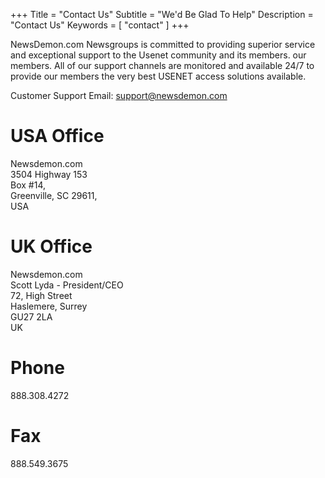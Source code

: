 +++
Title = "Contact Us"
Subtitle = "We'd Be Glad To Help"
Description = "Contact Us"
Keywords = [ "contact" ]
+++

NewsDemon.com Newsgroups is committed to providing superior service and exceptional support to the Usenet community and its members. our members. All of our support channels are monitored and available 24/7 to provide our members the very best USENET access solutions available.

Customer Support Email: [support@newsdemon.com](mailto:support@newsdemon.com)

# USA Office

Newsdemon.com<br>
3504 Highway 153<br>
Box #14,<br>
Greenville, SC 29611,<br>
USA<br>

# UK Office

Newsdemon.com<br>
Scott Lyda - President/CEO<br>
72, High Street<br>
Haslemere, Surrey<br>
GU27 2LA<br>
UK<br>

# Phone

888.308.4272

# Fax

888.549.3675
